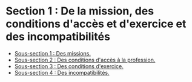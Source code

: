 # Section 1 : De la mission, des conditions d'accès et d'exercice et des incompatibilités

- [Sous-section 1 : Des missions.](sous-section-1)
- [Sous-section 2 : Des conditions d'accès à la profession.](sous-section-2)
- [Sous-section 3 : Des conditions d'exercice.](sous-section-3)
- [Sous-section 4 : Des incompatibilités.](sous-section-4)
